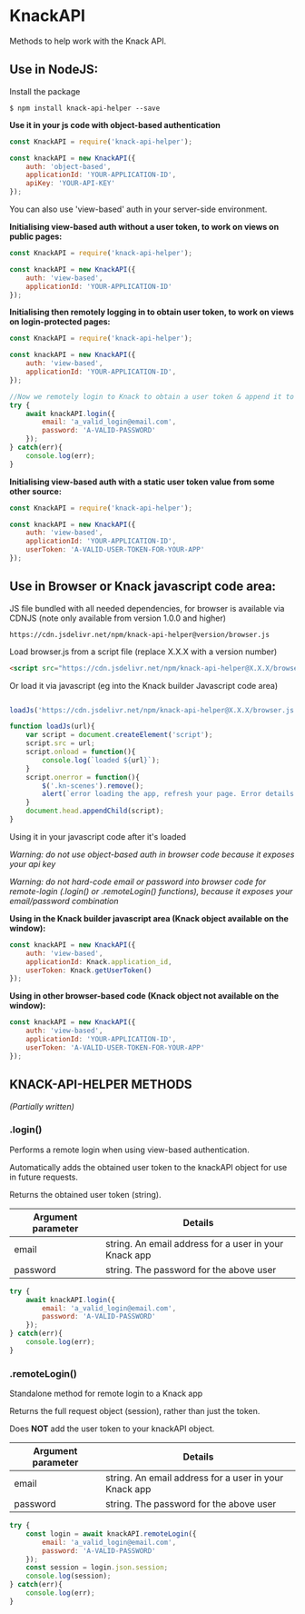 # KnackAPI
Methods to help work with the Knack API.

## Use in NodeJS:

Install the package
```
$ npm install knack-api-helper --save
```

**Use it in your js code with object-based authentication**
```javascript
const KnackAPI = require('knack-api-helper');

const knackAPI = new KnackAPI({
    auth: 'object-based',
    applicationId: 'YOUR-APPLICATION-ID',
    apiKey: 'YOUR-API-KEY'
});

```
You can also use 'view-based' auth in your server-side environment.

**Initialising view-based auth without a user token, to work on views on public pages:**
```javascript
const KnackAPI = require('knack-api-helper');

const knackAPI = new KnackAPI({
    auth: 'view-based',
    applicationId: 'YOUR-APPLICATION-ID'
});
```

**Initialising then remotely logging in to obtain user token, to work on views on login-protected pages:**
```javascript
const KnackAPI = require('knack-api-helper');

const knackAPI = new KnackAPI({
    auth: 'view-based',
    applicationId: 'YOUR-APPLICATION-ID',
});

//Now we remotely login to Knack to obtain a user token & append it to knackAPI
try {
    await knackAPI.login({
        email: 'a_valid_login@email.com',
        password: 'A-VALID-PASSWORD'
    });
} catch(err){
    console.log(err);
}
```

**Initialising view-based auth with a static user token value from some other source:**
```javascript
const KnackAPI = require('knack-api-helper');

const knackAPI = new KnackAPI({
    auth: 'view-based',
    applicationId: 'YOUR-APPLICATION-ID',
    userToken: 'A-VALID-USER-TOKEN-FOR-YOUR-APP'
});
```

## Use in Browser or Knack javascript code area:

JS file bundled with all needed dependencies, for browser is available via CDNJS
(note only available from version 1.0.0 and higher)
```
https://cdn.jsdelivr.net/npm/knack-api-helper@version/browser.js
```

Load browser.js from a script file (replace X.X.X with a version number)

```html
<script src="https://cdn.jsdelivr.net/npm/knack-api-helper@X.X.X/browser.js"></script>
```

Or load it via javascript (eg into the Knack builder Javascript code area)

```javascript

loadJs('https://cdn.jsdelivr.net/npm/knack-api-helper@X.X.X/browser.js');

function loadJs(url){
    var script = document.createElement('script');
    script.src = url;
    script.onload = function(){
        console.log(`loaded ${url}`);
    }
    script.onerror = function(){
        $('.kn-scenes').remove();
        alert(`error loading the app, refresh your page. Error details: unable to load external script ${url}`);
    }
    document.head.appendChild(script);
}
```
Using it in your javascript code after it's loaded

*Warning: do not use object-based auth in browser code because it exposes your api key*

*Warning: do not hard-code email or password into browser code for remote-login (.login() or .remoteLogin() functions), because it exposes your email/password combination*

**Using in the Knack builder javascript area (Knack object available on the window):**

```javascript
const knackAPI = new KnackAPI({
    auth: 'view-based',
    applicationId: Knack.application_id,
    userToken: Knack.getUserToken()
});
```
**Using in other browser-based code (Knack object not available on the window):**
```javascript
const knackAPI = new KnackAPI({
    auth: 'view-based',
    applicationId: 'YOUR-APPLICATION-ID',
    userToken: 'A-VALID-USER-TOKEN-FOR-YOUR-APP'
});
```
## KNACK-API-HELPER METHODS
*(Partially written)*

### .login()
Performs a remote login when using view-based authentication.

Automatically adds the obtained user token to the knackAPI object for use in future requests.

Returns the obtained user token (string).

| Argument parameter | Details  |
| ---                | ---      |
| email              | string. An email address for a user in your Knack app |
| password           | string. The password for the above user |

```javascript
try {
    await knackAPI.login({
        email: 'a_valid_login@email.com',
        password: 'A-VALID-PASSWORD'
    });
} catch(err){
    console.log(err);
}
```
### .remoteLogin()
Standalone method for remote login to a Knack app

Returns the full request object (session), rather than just the token.

Does **NOT** add the user token to your knackAPI object.

| Argument parameter | Details  |
| ---                | ---      |
| email              | string. An email address for a user in your Knack app |
| password           | string. The password for the above user |

```javascript
try {
    const login = await knackAPI.remoteLogin({
        email: 'a_valid_login@email.com',
        password: 'A-VALID-PASSWORD'
    });
    const session = login.json.session;
    console.log(session);
} catch(err){
    console.log(err);
}
```
